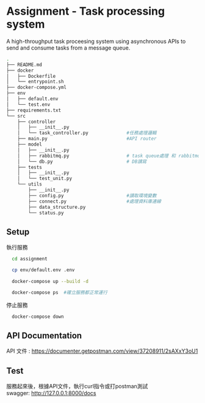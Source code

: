 
# Assignment - Task processing system

A high-throughput task proceesing system using asynchronous APIs to send and consume tasks from a message queue.

```bash
.
├── README.md
├── docker
│   ├── Dockerfile
│   └── entrypoint.sh
├── docker-compose.yml
├── env
│   ├── default.env
│   └── test.env
├── requirements.txt
└── src
    ├── controller
    │   ├── __init__.py
    │   └── task_controller.py              #任務處理邏輯
    ├── main.py                             #API router
    ├── model
    │   ├── __init__.py
    │   ├── rabbitmq.py                     # task queue處理 和 rabbitmq連線
    │   └── db.py                           # DB讀寫
    ├── tests
    │   ├── __init__.py
    │   └── test_unit.py
    └── utils
        ├── __init__.py
        ├── config.py                       #讀取環境變數
        ├── connect.py                      #處理資料庫連線
        ├── data_structure.py               
        └── status.py
```
## Setup

執行服務

```bash
  cd assignment

  cp env/default.env .env
  
  docker-compose up --build -d

  docker-compose ps  #確立服務都正常運行
```
停止服務

```bash
  docker-compose down
```

## API Documentation
API 文件 : https://documenter.getpostman.com/view/37208911/2sAXxY3oU1  







    
## Test

服務起來後，根據API文件，執行curl指令或打postman測試  
swagger: http://127.0.0.1:8000/docs

